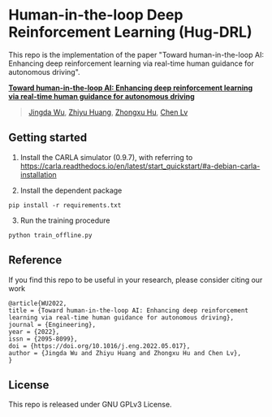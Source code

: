 # Human-in-the-loop Deep Reinforcement Learning (Hug-DRL)

This repo is the implementation of the paper "Toward human-in-the-loop AI: Enhancing deep reinforcement learning via real-time human guidance for autonomous driving".

[**Toward human-in-the-loop AI: Enhancing deep reinforcement learning via real-time human guidance for autonomous driving**](https://www.sciencedirect.com/science/article/pii/S2095809922004878) 
> [Jingda Wu](https://scholar.google.com/citations?user=icu-ZFAAAAAJ&hl=en), [Zhiyu Huang](https://scholar.google.com/citations?user=aLZEVCsAAAAJ&hl=en), [Zhongxu Hu](https://scholar.google.com/citations?user=E02VCLEAAAAJ&hl=en), [Chen Lv](https://scholar.google.com/citations?user=UKVs2CEAAAAJ&hl=en) 

## Getting started
1. Install the CARLA simulator (0.9.7), with referring to
https://carla.readthedocs.io/en/latest/start_quickstart/#a-debian-carla-installation

2. Install the dependent package
```shell
pip install -r requirements.txt
```
3. Run the training procedure
```
python train_offline.py
```

## Reference
If you find this repo to be useful in your research, please consider citing our work
```
@article{WU2022,
title = {Toward human-in-the-loop AI: Enhancing deep reinforcement learning via real-time human guidance for autonomous driving},
journal = {Engineering},
year = {2022},
issn = {2095-8099},
doi = {https://doi.org/10.1016/j.eng.2022.05.017},
author = {Jingda Wu and Zhiyu Huang and Zhongxu Hu and Chen Lv},
}
```

## License
This repo is released under GNU GPLv3 License.
